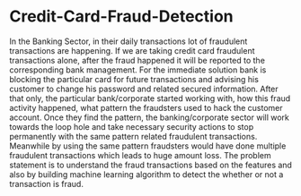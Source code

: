 # Credit-Card-Fraud-Detection
In the Banking Sector, in their daily transactions lot of fraudulent transactions are 
happening. If we are taking credit card fraudulent transactions alone, after the fraud 
happened it will be reported to the corresponding bank management. For the 
immediate solution bank is blocking the particular card for future transactions and 
advising his customer to change his password and related secured information. After 
that only, the particular bank/corporate started working with, how this fraud activity 
happened, what pattern the fraudsters used to hack the customer account. Once they 
find the pattern, the banking/corporate sector will work towards the loop hole and take 
necessary security actions to stop permanently with the same pattern related 
fraudulent transactions. Meanwhile by using the same pattern fraudsters would have 
done multiple fraudulent transactions which leads to huge amount loss. 
The problem statement is to understand the fraud transactions based on the features 
and also by building machine learning algorithm to detect the whether or not a 
transaction is fraud.

